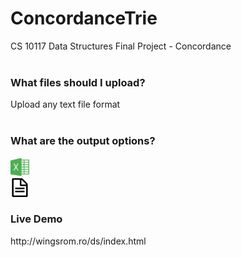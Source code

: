 # ConcordanceTrie
CS 10117 Data Structures Final Project - Concordance
<br/><br/>

<div>
  <h3>What files should I upload?</h3>
  <div> Upload any text file format</div>
  <br/>
  <h3>What are the output options?</h3>
  <img src="./assets/excel.svg" alt="drawing" width="30"/>
  <br/>
  <img src="./assets/text-file.svg" alt="drawing" width="30"/>
  <br/>
  <h3>Live Demo</h3>
  http://wingsrom.ro/ds/index.html
</div>
